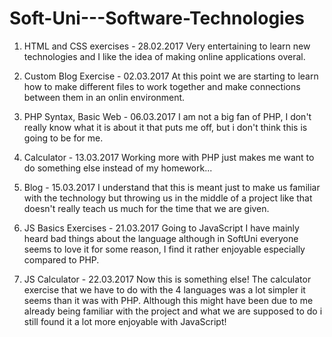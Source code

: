 # Soft-Uni---Software-Technologies

01. HTML and CSS exercises - 28.02.2017
  Very entertaining to learn new technologies and I like the idea of making online applications overal.

02. Custom Blog Exercise - 02.03.2017
  At this point we are starting to learn how to make different files to work together and make connections between them in an onlin environment.

03. PHP Syntax, Basic Web - 06.03.2017
  I am not a big fan of PHP, I don't really know what it is about it that puts me off, but i don't think this is going to be for me.
  
04. Calculator - 13.03.2017
  Working more with PHP just makes me want to do something else instead of my homework...
  
05. Blog - 15.03.2017
  I understand that this is meant just to make us familiar with the technology but throwing us in the middle of a project like that doesn't really teach us much for the time that we are given.

06. JS Basics Exercises - 21.03.2017
  Going to JavaScript I have mainly heard bad things about the language although in SoftUni everyone seems to love it for some reason, I find it rather enjoyable especially compared to PHP.

07. JS Calculator - 22.03.2017
    Now this is something else!  The calculator exercise that we have to do with the 4 languages was a lot simpler it seems than it was with PHP. Although this might have been due to me already being familiar with the project and what we are supposed to do i still found it a lot more enjoyable with JavaScript!
